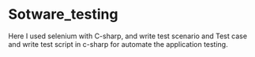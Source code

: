 # Sotware_testing
Here I used selenium with C-sharp, and write test scenario and Test case and write test script in c-sharp for automate the application testing.
